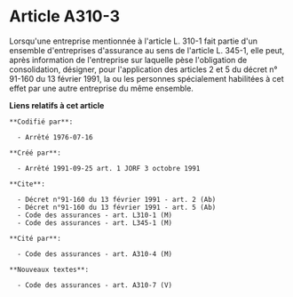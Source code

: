 # Article A310-3

Lorsqu'une entreprise mentionnée à l'article L. 310-1 fait partie d'un ensemble d'entreprises d'assurance au sens de
l'article L. 345-1, elle peut, après information de l'entreprise sur laquelle pèse l'obligation de consolidation, désigner,
pour l'application des articles 2 et 5 du décret n° 91-160 du 13 février 1991, la ou les personnes spécialement habilitées à
cet effet par une autre entreprise du même ensemble.

**Liens relatifs à cet article**

	**Codifié par**:

	  - Arrêté 1976-07-16

	**Créé par**:

	  - Arrêté 1991-09-25 art. 1 JORF 3 octobre 1991

	**Cite**:

	  - Décret n°91-160 du 13 février 1991 - art. 2 (Ab)
	  - Décret n°91-160 du 13 février 1991 - art. 5 (Ab)
	  - Code des assurances - art. L310-1 (M)
	  - Code des assurances - art. L345-1 (M)

	**Cité par**:

	  - Code des assurances - art. A310-4 (M)

	**Nouveaux textes**:

	  - Code des assurances - art. A310-7 (V)

